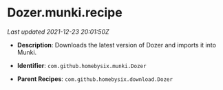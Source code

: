 # Dozer.munki.recipe

_Last updated 2021-12-23 20:01:50Z_

- **Description**: Downloads the latest version of Dozer and imports it into Munki.

- **Identifier**: `com.github.homebysix.munki.Dozer`

- **Parent Recipes**: `com.github.homebysix.download.Dozer`
